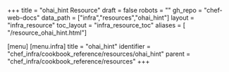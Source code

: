 +++
title = "ohai_hint Resource"
draft = false
robots = ""
gh_repo = "chef-web-docs"
data_path = ["infra","resources","ohai_hint"]
layout = "infra_resource"
toc_layout = "infra_resource_toc"
aliases = [ "/resource_ohai_hint.html"]

[menu]
  [menu.infra]
    title = "ohai_hint"
    identifier = "chef_infra/cookbook_reference/resources/ohai_hint"
    parent = "chef_infra/cookbook_reference/resources"
+++

<!-- The contents of this page are automatically generated from the ohai_hint.yaml file in the data directory. -->
<!-- To suggest a change, edit the https://github.com/chef/chef/blob/main/lib/chef/resource/ohai_hint.rb file
      and submit a pull request to the https://github.com/chef/chef repository. -->
